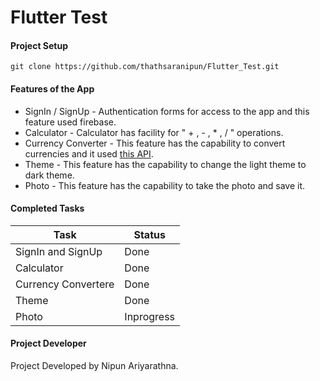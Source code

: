 # Flutter Test

#### Project Setup
```
git clone https://github.com/thathsaranipun/Flutter_Test.git
```

#### Features of the App

- SignIn / SignUp - Authentication forms for access to the app and this feature used firebase.
- Calculator - Calculator has facility for " + , - , * , / " operations.
- Currency Converter - This feature has the capability to convert currencies and it used [this API]( https://apilayer.com/marketplace/exchangerates_data-api#documentation-tab).
- Theme - This feature has the capability to change the light theme to dark theme.
- Photo - This feature has the capability to take the photo and save it.



####  Completed Tasks
| Task | Status |
| ------ | ------ |
| SignIn and SignUp | Done |
| Calculator | Done |
| Currency Convertere | Done |
| Theme | Done |
| Photo | Inprogress |

#### Project Developer

Project Developed by Nipun Ariyarathna.








